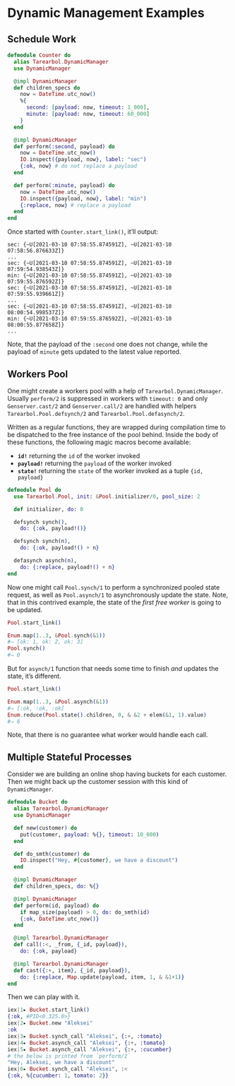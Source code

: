 # Dynamic Management Examples

## Schedule Work

```elixir
defmodule Counter do
  alias Tarearbol.DynamicManager
  use DynamicManager

  @impl DynamicManager
  def children_specs do
    now = DateTime.utc_now()
    %{
      second: [payload: now, timeout: 1_000],
      minute: [payload: now, timeout: 60_000]
    }
  end

  @impl DynamicManager
  def perform(:second, payload) do
    now = DateTime.utc_now()
    IO.inspect({payload, now}, label: "sec")
    {:ok, now} # do not replace a payload
  end

  def perform(:minute, payload) do
    now = DateTime.utc_now()
    IO.inspect({payload, now}, label: "min")
    {:replace, now} # replace a payload
  end
end
```

Once started with `Counter.start_link()`, it’ll output:

```
sec: {~U[2021-03-10 07:58:55.874591Z], ~U[2021-03-10 07:58:56.876633Z]}
...
sec: {~U[2021-03-10 07:58:55.874591Z], ~U[2021-03-10 07:59:54.938543Z]}
min: {~U[2021-03-10 07:58:55.874591Z], ~U[2021-03-10 07:59:55.876592Z]}
sec: {~U[2021-03-10 07:58:55.874591Z], ~U[2021-03-10 07:59:55.939661Z]}
...
sec: {~U[2021-03-10 07:58:55.874591Z], ~U[2021-03-10 08:00:54.998537Z]}
min: {~U[2021-03-10 07:59:55.876592Z], ~U[2021-03-10 08:00:55.877658Z]}
...
```

Note, that the payload of the `:second` one does not change, while the payload of `minute` gets updated to the latest value reported.

## Workers Pool

One might create a workers pool with a help of `Tarearbol.DynamicManager`. Usually `perform/2` is suppressed in workers with `timeout: 0` and only `Genserver.cast/2` and `Genserver.call/2` are handled with helpers `Tarearbol.Pool.defsynch/2` and `Tarearbol.Pool.defasynch/2`.

Written as a regular functions, they are wrapped during compilation time to be dispatched to the free instance of the pool behind. Inside the body of these functions, the following magic macros become available:

- **`id!`** returning the `id` of the worker invoked
- **`payload!`** returning the `payload` of the worker invoked
- **`state!`** returning the `state` of the worker invoked as a tuple `{id, payload}`

```elixir
defmodule Pool do
  use Tarearbol.Pool, init: &Pool.initializer/0, pool_size: 2

  def initializer, do: 0

  defsynch synch(),
    do: {:ok, payload!()}

  defsynch synch(n),
    do: {:ok, payload!() + n}

  defasynch asynch(n),
    do: {:replace, payload!() + n}
end
```

Now one might call `Pool.synch/1` to perform a synchronized pooled state request, as well as `Pool.asynch/1` to asynchronously update the state. Note, that in this contrived example, the state of the _first free worker_ is going to be updated.

```elixir
Pool.start_link()

Enum.map(1..3, &Pool.synch(&1))
#⇒ [ok: 1, ok: 2, ok: 3]
Pool.synch()
#⇒ 0 
```

But for `asynch/1` function that needs some time to finish _and_ updates the state, it’s different.

```elixir
Pool.start_link()

Enum.map(1..3, &Pool.asynch(&1))
#⇒ [:ok, :ok, :ok]
Enum.reduce(Pool.state().children, 0, & &2 + elem(&1, 1).value)
#⇒ 6
```

Note, that there is no guarantee what worker would handle each call.

## Multiple Stateful Processes

Consider we are building an online shop having buckets for each customer. Then we might back up the customer session with this kind of `DynamicManager`.

```elixir
defmodule Bucket do
  alias Tarearbol.DynamicManager
  use DynamicManager

  def new(customer) do
    put(customer, payload: %{}, timeout: 10_000)
  end

  def do_smth(customer) do
    IO.inspect("Hey, #{customer}, we have a discount")
  end

  @impl DynamicManager
  def children_specs, do: %{}

  @impl DynamicManager
  def perform(id, payload) do
    if map_size(payload) > 0, do: do_smth(id)
    {:ok, DateTime.utc_now()}
  end

  @impl Tarearbol.DynamicManager
  def call(:<, _from, {_id, payload}),
    do: {:ok, payload}

  @impl Tarearbol.DynamicManager
  def cast({:+, item}, {_id, payload}),
    do: {:replace, Map.update(payload, item, 1, & &1+1)}
end
```

Then we can play with it.

```elixir
iex|1▸ Bucket.start_link()
{:ok, #PID<0.325.0>}
iex|2▸ Bucket.new "Aleksei"  
:ok
iex|3▸ Bucket.synch_call "Aleksei", {:+, :tomato}
iex|4▸ Bucket.asynch_call "Aleksei", {:+, :tomato}
iex|5▸ Bucket.asynch_call "Aleksei", {:+, :cucumber}
# the below is printed from `perform/2`
"Hey, Aleksei, we have a discount"                   
iex|6▸ Bucket.synch_call "Aleksei", :<
{:ok, %{cucumber: 1, tomato: 2}}
```